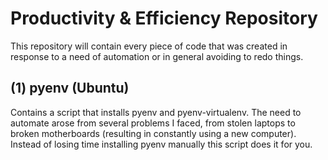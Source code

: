 # Productivity & Efficiency Repository

This repository will contain every piece of code that was created in response to a need of automation or in general avoiding to redo things.

## (1) pyenv (Ubuntu)

Contains a script that installs pyenv and pyenv-virtualenv.  The need to automate arose from several problems I faced, from stolen laptops to broken motherboards (resulting in constantly using a new computer).  Instead of losing time installing pyenv manually this script does it for you.
